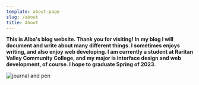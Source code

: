 ```yaml
---
template: about-page
slug: /about
title: About
---
```

**This is Alba's blog website. Thank you for visiting! In my blog I will document and write about many different things. I sometimes enjoys writing, and also enjoy web developing. I am currently a student at Raritan Valley Community College, and my major is interface design and web development, of course. I hope to graduate Spring of 2023.** 

![journal and pen](/assets/mike-tinnion-3ym6i13y9lu-unsplash.jpg)